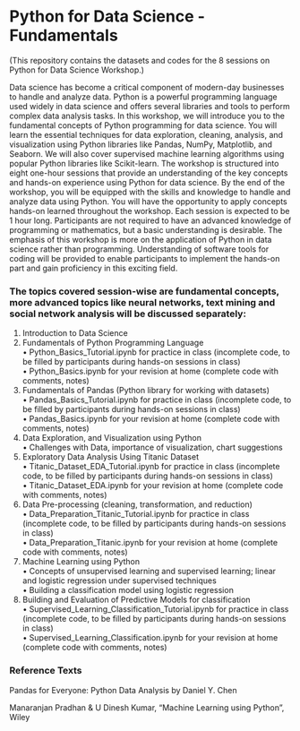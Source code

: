 # Python for Data Science - Fundamentals
(This repository contains the datasets and codes for the 8 sessions on Python for Data Science Workshop.)

Data science has become a critical component of modern-day businesses to handle and analyze data. Python is a powerful programming language used widely in data science and offers several libraries and tools to perform complex data analysis tasks.
In this workshop, we will introduce you to the fundamental concepts of Python programming for data science. You will learn the essential techniques for data exploration, cleaning, analysis, and visualization using Python libraries like Pandas, NumPy, Matplotlib, and Seaborn. We will also cover supervised machine learning algorithms using popular Python libraries like Scikit-learn. The workshop is structured into eight one-hour sessions that provide an understanding of the key concepts and hands-on experience using Python for data science.
By the end of the workshop, you will be equipped with the skills and knowledge to handle and analyze data using Python. You will have the opportunity to apply concepts hands-on learned throughout the workshop. Each session is expected to be 1 hour long. Participants are not required to have an advanced knowledge of programming or mathematics, but a basic understanding is desirable. The emphasis of this workshop is more on the application of Python in data science rather than programming. Understanding of software tools for coding will be provided to enable participants to implement the hands-on part and gain proficiency in this exciting field. 


### The topics covered session-wise are fundamental concepts, more advanced topics like neural networks, text mining and social network analysis will be discussed separately:
1. Introduction to Data Science<br/>
2. Fundamentals of Python Programming Language<br/>
      • Python_Basics_Tutorial.ipynb for practice in class (incomplete code, to be filled by participants during hands-on sessions in class)<br/>
      • Python_Basics.ipynb for your revision at home (complete code with comments, notes)<br/>
3. Fundamentals of Pandas (Python library for working with datasets)<br/>
      • Pandas_Basics_Tutorial.ipynb for practice in class (incomplete code, to be filled by participants during hands-on sessions in class)<br/>
      • Pandas_Basics.ipynb for your revision at home (complete code with comments, notes)<br/>
4. Data Exploration, and Visualization using Python<br/>
      • Challenges with Data, importance of visualization, chart suggestions<br/>
5. Exploratory Data Analysis Using Titanic Dataset<br/>
      • Titanic_Dataset_EDA_Tutorial.ipynb for practice in class (incomplete code, to be filled by participants during hands-on sessions in class)<br/>
      • Titanic_Dataset_EDA.ipynb for your revision at home (complete code with comments, notes)<br/>
6. Data Pre-processing (cleaning, transformation, and reduction)<br/>
      • Data_Preparation_Titanic_Tutorial.ipynb for practice in class (incomplete code, to be filled by participants during hands-on sessions in class)<br/>
      • Data_Preparation_Titanic.ipynb for your revision at home (complete code with comments, notes)<br/>
7. Machine Learning using Python<br/>
      • Concepts of unsupervised learning and supervised learning; linear and logistic regression under supervised techniques<br/>
      • Building a classification model using logistic regression<br/>
8. Building and Evaluation of Predictive Models for classification<br/>
      • Supervised_Learning_Classification_Tutorial.ipynb for practice in class (incomplete code, to be filled by participants during hands-on sessions in class)<br/>
      • Supervised_Learning_Classification.ipynb for your revision at home (complete code with comments, notes)<br/>
  
### Reference Texts
Pandas for Everyone: Python Data Analysis by Daniel Y. Chen

Manaranjan Pradhan & U Dinesh Kumar, “Machine Learning using Python”, Wiley

